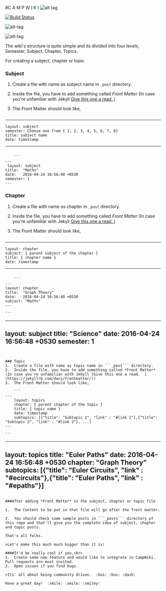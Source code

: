 #C A M P W I K I
![alt tag](https://farm2.staticflickr.com/1482/26119070214_3ae105de28_o.png)

[![Build Status](https://travis-ci.org/hemangsk/campwiki.svg?branch=master)](https://travis-ci.org/hemangsk/campwiki)

![alt-tag](https://farm2.staticflickr.com/1481/26659374551_8e52dc9c20_o.png)

![alt-tag](https://farm2.staticflickr.com/1578/26121828943_efd5bf106e_o.png)

The wiki's structure is quite simple and its divided into four levels,
<br>Semester, Subject, Chapter, Topics.

For creating a subject, chapter or topic

### Subject
1.  Create a file with name as subject name in ```_post``` directory.
2.  Inside the file, you have to add something called *Front Matter* (In case you're unfamiliar with Jekyll [Give this one a read.  ](https://jekyllrb.com/docs/frontmatter/))
3.  The Front Matter should look like,

    ```
---
    layout: subject
    semester: Choose one from { 1, 2, 3, 4, 5, 6, 7, 8}
    title: subject name
    date: timestamp
---
```

    ```
---
 layout: subject
title:  "Maths"
date:   2016-04-24 16:56:48 +0530
semester: 1
---
```




### Chapter
1.  Create a file with name as chapter in ```_post``` directory.
2.  Inside the file, you have to add something called *Front Matter* (In case you're unfamiliar with Jekyll [Give this one a read.  ](https://jekyllrb.com/docs/frontmatter/))
3.  The Front Matter should look like,

    ```
---
    layout: chapter
    subject: { parent subject of the chapter }
    title: { chapter name }
    date: timestamp
---
```

    ```
---
layout: chapter
title:  "Graph Theory"
date:   2016-04-24 16:56:48 +0530
subject: "Maths"
---
```

    ```
---
 layout: subject
title:  "Science"
date:   2016-04-24 16:56:48 +0530
semester: 1
---
```


### Topic
1.  Create a file with name as topic name in ```_post``` directory.
2.  Inside the file, you have to add something called *Front Matter* (In case you're unfamiliar with Jekyll [Give this one a read.  ](https://jekyllrb.com/docs/frontmatter/))
3.  The Front Matter should look like,

    ```
---
    layout: topics
    chapter: { parent chapter of the topic }
    title: { topic name }
    date: timestamp
    subtopics: [{"title": "Subtopic 1", "link" : "#link 1"},{"title": "Subtopic 2", "link" : "#link 2"}, ...]
---
```

    ```
---
layout: topics
title:  "Euler Paths"
date:   2016-04-24 16:56:48 +0530
chapter: "Graph Theory"
subtopics: [{"title": "Euler Circuits", "link" : "#ecircuits"},{"title": "Euler Paths", "link" : "#epaths"}]
---
```

###After adding *Front Matter* in the subject, chapter or topic file

1.  The Content to be put in that file will go after the front matter.

2.  You should check some sample posts in ```_posts``` directory of this repo and that'll give you the complete idea of subject, chapter and topic posts.

That's all folks.

>Let's make this much much bigger than it is!

####It'd be really cool if you,<br>
1.  Create some new feature and would like to integrate in CampWiki. Pull requests are most invited.
2.  Open issues if you find bugs.

>Its' all about being community driven.  :bus: :bus: :dash:

Have a great day!  :smile: :smile: :smiley:

